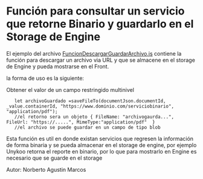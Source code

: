 # Función para consultar un servicio que retorne Binario y guardarlo en el Storage de Engine

El ejemplo del archivo [FuncionDescargarGuardarArchivo.js](FuncionDescargarGuardarArchivo.js) contiene la función para descargar un archivo via URL y que se almacene en el storage de Engine y pueda mostrarse en el Front.

la forma de uso es la siguiente:

Obtener el valor de un campo restringido multinivel
```
   let archivoGuardado =saveFileTo(documentJson.documentId, _value.containerId, "https://www.dominio.com/serviciobinario", "application/pdf");
   //el retorno sera un objeto { FileName: "archivogaurda...", FileUrl: "https://.....", MimeType:"application/pdf"  }
   //el archivo se puede guardar en un campo de tipo blob
```

Esta función es util en donde existan servicios que regresen la información de forma binaria y se pueda almacenar en el storage de engine, por ejemplo Unykoo retorna el reporte en binario, por lo que para mostrarlo en Engine es necesario que se guarde en el storage

Autor: Norberto Agustin Marcos
